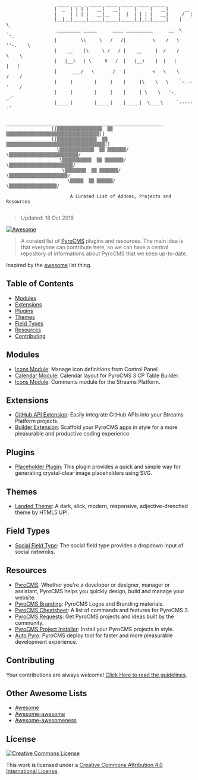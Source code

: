 ```
                   _____ _ _ _ _____ _____ _____ _____ _____
                  |  _  | | | |   __|   __|     |     |   __|      __
                  |     | | | |   __|__   |  |  | | | |   __|     /  |
                  |__|__|_____|_____|_____|_____|_|_|_|_____|    |    \_
                   _________ _____      ____ __________      __  \     `-_
                  |         \\     \   /   /|          \    /   \  ''-.    \   
                  |    __    |\     \ /   / |    __     |  /    /      \    \            
                  |   |__)   | \     V   /  |   |__)    |  |   |        |   |            
                  |      ___/   \       /   |          <   \    \      /    /
                  |     |        |     |    |     |\    \   \    `-..-'    /
                  |     |        |     |    |     | \    \   '-_        _-'
                  |_____|        |_____|    |_____|  \____\     `------'

                   ___________________________________________________________
                 [|▒▒▒▒▒▒▒▒▒▒▒▒▒▒▒▒▒  ▒▒ ▒▒▒▒▒▒▒▒▒▒▒▒▒▒▒▒▒▒▒▒▒▒▒▒▒▒▒▒▒▒▒▒▒▒▒|]
                 [|▒▒▒▒▒▒▒▒▒▒▒▒▒▒▒  ▒▒ ▒▒▒▒▒▒▒▒▒▒▒▒▒▒▒▒▒▒▒▒▒▒▒▒▒▒▒▒▒▒▒▒▒▒▒▒▒|]
                   \▒▒▒▒▒▒▒▒▒▒▒▒▒  ▒▒ ▒▒▒▒▒▒▒/   \▒▒▒▒▒▒▒▒▒▒▒▒▒▒▒▒▒▒▒▒▒▒▒▒▒▒/
                    \▒▒▒▒▒▒▒▒▒▒▒  ▒▒ ▒▒▒▒▒▒▒/     \▒▒▒▒▒▒▒▒▒▒▒▒▒▒▒▒▒▒▒▒▒▒▒▒/
                     \▒▒▒▒▒▒▒▒  ▒▒ ▒▒▒▒▒▒▒/        \▒▒▒▒▒▒▒▒▒▒▒▒▒▒▒▒▒▒▒▒▒▒/
                       \▒▒▒▒▒  ▒▒ ▒▒▒▒▒▒/            \▒▒▒▒▒▒▒▒▒▒▒▒▒▒▒▒▒▒/

                        A Curated List of Addons, Projects and Resources


```
> Updated: 18 Oct 2016

[![Awesome](https://cdn.rawgit.com/sindresorhus/awesome/d7305f38d29fed78fa85652e3a63e154dd8e8829/media/badge.svg)](https://github.com/sindresorhus/awesome)

> A curated list of [PyroCMS](https://www.pyrocms.com/) plugins and resources. The main idea is that everyone can contribute here, so we can have a central repository of informations about PyroCMS that we keep up-to-date.

Inspired by the [awesome](https://github.com/sindresorhus/awesome) list thing.

## Table of Contents

- [Modules](#modules)
- [Extensions](#modules)
- [Plugins](#modules)
- [Themes](#modules)
- [Field Types](#field-types)
- [Resources](#resources)
- [Contributing](#contributing)

## Modules

- [Icons Module](https://github.com/websemantics/icons-module): Manage icon definitions from Control Panel.
- [Calendar Module](https://github.com/websemantics/calendar-module): Calendar layout for PyroCMS 3 CP Table Builder.
- [Icons Module](https://github.com/anomalylabs/comments-module): Comments module for the Streams Platform.

## Extensions

- [GitHub API Extension](https://github.com/anomalylabs/github_api-extension): Easily integrate GitHub APIs into your Streams Platform projects.
- [Builder Extension](https://github.com/websemantics/entity_builder-extension): Scaffold your PyroCMS apps in style for a more pleasurable and productive coding experience.

## Plugins

- [Placeholder Plugin](https://github.com/websemantics/placeholder-plugin): This plugin provides a quick and simple way for generating crystal-clear image placeholders using SVG.

## Themes

- [Landed Theme](https://github.com/anomalylabs/landed-theme): A dark, slick, modern, responsive, adjective-drenched theme by HTML5 UP!.

## Field Types

- [Social Field Type](https://github.com/websemantics/social-field_type): The social field type provides a dropdown input of social netwroks.

## Resources

- [PyroCMS](https://www.pyrocms.com): Whether you're a developer or designer, manager or assistant, PyroCMS helps you quickly design, build and manage your website.
- [PyroCMS Branding](https://github.com/pyrocms/branding): PyroCMS Logos and Branding materials.
- [PyroCMS Cheatsheet](http://websemantics.github.io/pyrocms-cheatsheet/): A list of commands and features for PyroCMS 3.
- [PyroCMS Requests](https://github.com/websemantics/pyrocms-requests/): Get PyroCMS projects and ideas built by the community.
- [PyroCMS Project Installer](https://github.com/websemantics/build-pyrocms-projects/): Install your PyroCMS projects in style.
- [Auto Pyro](https://github.com/websemantics/auto-pyro): PyroCMS deploy tool for faster and more pleasurable development experience.

## Contributing

Your contributions are always welcome! [Click Here to read the guidelines](https://github.com/websemantics/awesome-pyrocms/blob/master/contributing.md).

## Other Awesome Lists

* [Awesome](https://github.com/sindresorhus/awesome)
* [Awesome-awesome](https://github.com/emijrp/awesome-awesome)
* [Awesome-awesomeness](https://github.com/bayandin/awesome-awesomeness)

## License

[![Creative Commons License](http://i.creativecommons.org/l/by/4.0/88x31.png)](http://creativecommons.org/licenses/by/4.0/)

This work is licensed under a [Creative Commons Attribution 4.0 International License](http://creativecommons.org/licenses/by/4.0/).
